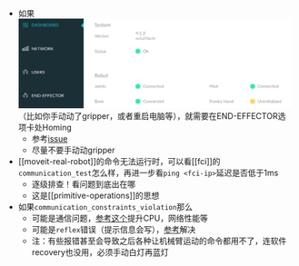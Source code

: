- 如果![](hand-uninitialized.png)（比如你手动动了gripper，或者重启电脑等），就需要在END-EFFECTOR选项卡处Homing
  - 参考[issue](https://github.com/frankaemika/franka_ros/issues/16)
  - 尽量不要手动动gripper
- [[moveit-real-robot]]的命令无法运行时，可以看[[fci]]的`communication_test`怎么样，再进一步看`ping <fci-ip>`延迟是否低于1ms
  - 逐级排查！看问题到底出在哪
  - 这是[[primitive-operations]]的思想
- 如果`communication_constraints_violation`那么
  - 可能是通信问题，[参考这个](https://frankaemika.github.io/docs/troubleshooting.html#motion-stopped-due-to-discontinuities-or-communication-constraints-violation)提升CPU，网络性能等
  - 可能是`reflex`错误（提示信息会写），[参考](https://frankaemika.github.io/docs/libfranka.html#errors)解决
  - 注：有些报错甚至会导致之后各种让机械臂运动的命令都用不了，连软件recovery也没用，必须手动白灯再蓝灯